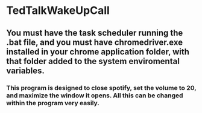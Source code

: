 # TedTalkWakeUpCall
## You must have the task scheduler running the .bat file, and you must have chromedriver.exe installed in your chrome application folder, with that folder added to the system enviromental variables.
### This program is designed to close spotify, set the volume to 20, and maximize the window it opens. All this can be changed within the program very easily.
